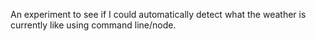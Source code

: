 An experiment to see if I could automatically detect what the weather is currently like using command line/node.